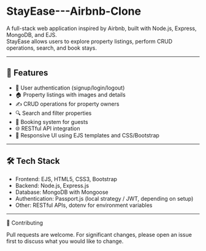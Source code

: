 # StayEase---Airbnb-Clone

A full-stack web application inspired by Airbnb, built with Node.js, Express, MongoDB, and EJS.  
StayEase allows users to explore property listings, perform CRUD operations, search, and book stays. 

---------------------------------------------------------------------------------------------------------------------------------------------------------------------------------

## 🚀 Features
- 🔑 User authentication (signup/login/logout)
- 🏠 Property listings with images and details
- ✍️ CRUD operations for property owners
- 🔍 Search and filter properties
- 📅 Booking system for guests
- 🌐 RESTful API integration
- 🎨 Responsive UI using EJS templates and CSS/Bootstrap

---------------------------------------------------------------------------------------------------------------------------------------------------------------------------------

## 🛠 Tech Stack
- Frontend: EJS, HTML5, CSS3, Bootstrap
- Backend: Node.js, Express.js
- Database: MongoDB with Mongoose
- Authentication: Passport.js (local strategy / JWT, depending on setup)
- Other: RESTful APIs, dotenv for environment variables

---------------------------------------------------------------------------------------------------------------------------------------------------------------------------------

🤝 Contributing

Pull requests are welcome. For significant changes, please open an issue first to discuss what you would like to change.
